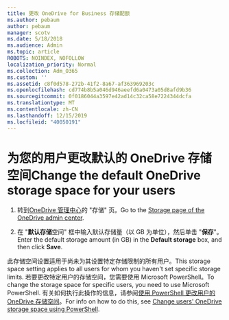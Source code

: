 ```yaml
---
title: 更改 OneDrive for Business 存储配额
ms.author: pebaum
author: pebaum
manager: scotv
ms.date: 5/18/2018
ms.audience: Admin
ms.topic: article
ROBOTS: NOINDEX, NOFOLLOW
localization_priority: Normal
ms.collection: Adm_O365
ms.custom: ''
ms.assetid: c8f0d578-272b-41f2-8a67-af363969203c
ms.openlocfilehash: cd774b8b5a046d946aeefd6a0473a05d8afd9b36
ms.sourcegitcommit: 0f0186044a3597e42ad14c32ca58e7224344dcfa
ms.translationtype: MT
ms.contentlocale: zh-CN
ms.lasthandoff: 12/15/2019
ms.locfileid: "40050191"
---
```

# <a name="change-the-default-onedrive-storage-space-for-your-users"></a><span data-ttu-id="10e45-102">为您的用户更改默认的 OneDrive 存储空间</span><span class="sxs-lookup"><span data-stu-id="10e45-102">Change the default OneDrive storage space for your users</span></span>

1. <span data-ttu-id="10e45-103">转到[OneDrive 管理中心](https://admin.onedrive.com/?v=StorageSettings)的 "存储" 页。</span><span class="sxs-lookup"><span data-stu-id="10e45-103">Go to the [Storage page of the OneDrive admin center](https://admin.onedrive.com/?v=StorageSettings).</span></span>
    
2. <span data-ttu-id="10e45-104">在 "**默认存储**空间" 框中输入默认存储量（以 GB 为单位），然后单击 "**保存**"。</span><span class="sxs-lookup"><span data-stu-id="10e45-104">Enter the default storage amount (in GB) in the **Default storage** box, and then click **Save**.</span></span>
    
<span data-ttu-id="10e45-105">此存储空间设置适用于尚未为其设置特定存储限制的所有用户。</span><span class="sxs-lookup"><span data-stu-id="10e45-105">This storage space setting applies to all users for whom you haven't set specific storage limits.</span></span> <span data-ttu-id="10e45-106">若要更改特定用户的存储空间，您需要使用 Microsoft PowerShell。</span><span class="sxs-lookup"><span data-stu-id="10e45-106">To change the storage space for specific users, you need to use Microsoft PowerShell.</span></span> <span data-ttu-id="10e45-107">有关如何执行此操作的信息，请参阅[使用 PowerShell 更改用户的 OneDrive 存储空间](https://go.microsoft.com/fwlink/?linkid=866402)。</span><span class="sxs-lookup"><span data-stu-id="10e45-107">For info on how to do this, see [Change users' OneDrive storage space using PowerShell](https://go.microsoft.com/fwlink/?linkid=866402).</span></span>
  


